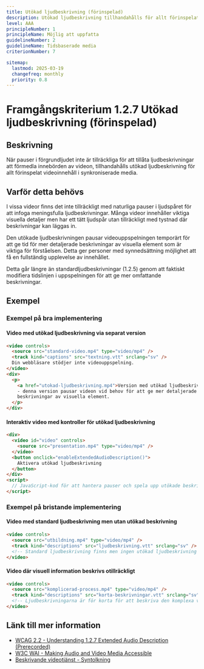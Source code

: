 ```yaml
---
title: Utökad ljudbeskrivning (förinspelad)
description: Utökad ljudbeskrivning tillhandahålls för allt förinspelat videoinnehåll i synkroniserade media.
level: AAA
principleNumber: 1
principleName: Möjlig att uppfatta
guidelineNumber: 2
guidelineName: Tidsbaserade media
criterionNumber: 7

sitemap:
  lastmod: 2025-03-19
  changefreq: monthly
  priority: 0.8
---
```


# Framgångskriterium 1.2.7 Utökad ljudbeskrivning (förinspelad)

## Beskrivning

När pauser i förgrundljudet inte är tillräckliga för att tillåta ljudbeskrivningar att förmedla innebörden av videon, tillhandahålls utökad ljudbeskrivning för allt förinspelat videoinnehåll i synkroniserade media.

## Varför detta behövs

I vissa videor finns det inte tillräckligt med naturliga pauser i ljudspåret för att infoga meningsfulla ljudbeskrivningar. Många videor innehåller viktiga visuella detaljer men har ett tätt ljudspår utan tillräckligt med tystnad där beskrivningar kan läggas in.

Den utökade ljudbeskrivningen pausar videouppspelningen temporärt för att ge tid för mer detaljerade beskrivningar av visuella element som är viktiga för förståelsen. Detta ger personer med synnedsättning möjlighet att få en fullständig upplevelse av innehållet.

Detta går längre än standardljudbeskrivningar (1.2.5) genom att faktiskt modifiera tidslinjen i uppspelningen för att ge mer omfattande beskrivningar.

## Exempel

### Exempel på bra implementering

#### Video med utökad ljudbeskrivning via separat version

```html
<video controls>
  <source src="standard-video.mp4" type="video/mp4" />
  <track kind="captions" src="textning.vtt" srclang="sv" />
  Din webbläsare stödjer inte videouppspelning.
</video>
<div>
  <p>
    <a href="utokad-ljudbeskrivning.mp4">Version med utökad ljudbeskrivning</a>
    - denna version pausar videon vid behov för att ge mer detaljerade
    beskrivningar av visuella element.
  </p>
</div>
```

#### Interaktiv video med kontroller för utökad ljudbeskrivning

```html
<div>
  <video id="video" controls>
    <source src="presentation.mp4" type="video/mp4" />
  </video>
  <button onclick="enableExtendedAudioDescription()">
    Aktivera utökad ljudbeskrivning
  </button>
</div>
<script>
  // JavaScript-kod för att hantera pauser och spela upp utökade beskrivningar
</script>
```

### Exempel på bristande implementering

#### Video med standard ljudbeskrivning men utan utökad beskrivning

```html
<video controls>
  <source src="utbildning.mp4" type="video/mp4" />
  <track kind="descriptions" src="ljudbeskrivning.vtt" srclang="sv" />
  <!-- Standard ljudbeskrivning finns men ingen utökad ljudbeskrivning -->
</video>
```

#### Video där visuell information beskrivs otillräckligt

```html
<video controls>
  <source src="komplicerad-process.mp4" type="video/mp4" />
  <track kind="descriptions" src="korta-beskrivningar.vtt" srclang="sv" />
  <!-- Ljudbeskrivningarna är för korta för att beskriva den komplexa visuella informationen -->
</video>
```

## Länk till mer information

- [WCAG 2.2 - Understanding 1.2.7 Extended Audio Description (Prerecorded)](https://www.w3.org/WAI/WCAG22/Understanding/extended-audio-description-prerecorded.html)
- [W3C WAI - Making Audio and Video Media Accessible](https://www.w3.org/WAI/media/av/)
- [Beskrivande videotjänst - Syntolkning](https://www.mtm.se/produkter-och-tjanster/syntolkning/)

